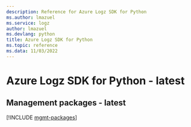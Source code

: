 ```yaml
---
description: Reference for Azure Logz SDK for Python
ms.author: lmazuel
ms.service: logz
author: lmazuel
ms.devlang: python
title: Azure Logz SDK for Python
ms.topic: reference
ms.data: 11/03/2022
---
```

# Azure Logz SDK for Python - latest

## Management packages - latest
[!INCLUDE [mgmt-packages](logz-mgmt-index.md)]
